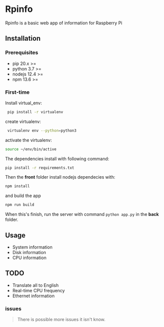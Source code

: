 # Rpinfo

Rpinfo is a basic web app of information for Raspberry Pi

## Installation

### Prerequisites


- pip 20.x >=
- python 3.7 >=
- nodejs 12.4 >=  
- npm 13.6 >=

### First-time

Install virtual_env:

``` bash
 pip install -r virtualenv
```

create virtualenv:

``` bash
 virtualenv env --python=python3
```

activate the virtualenv:

``` bash
source ~/env/bin/active
```

The dependencies install with following command: 

``` bash
pip install -r requirements.txt
```

Then the **front** folder install nodejs dependecies with:

``` bash
npm install
```

and build the app

``` bash
npm run build
```

When this's finish, run the server with command `python app.py` in the **back** folder.

## Usage

- System information
- Disk information
- CPU information

## TODO

- Translate all to English
- Real-time CPU frequency
- Ethernet information

### issues

> There is possible more issues it isn't know.
